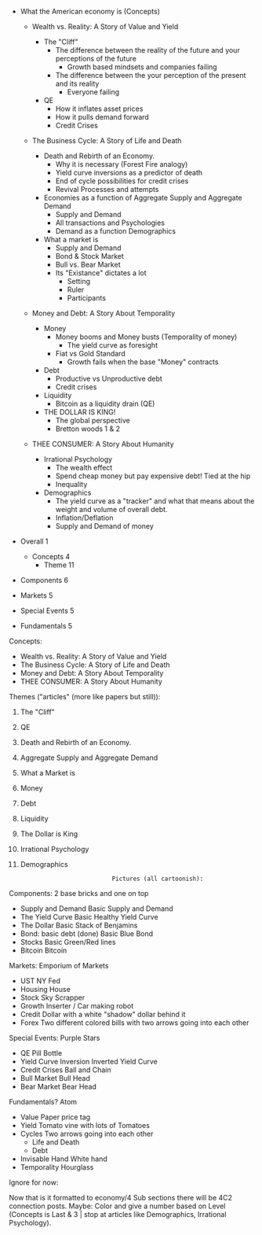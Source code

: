 - What the American economy is (Concepts)
  - Wealth vs. Reality: A Story of Value and Yield          <!--Possible articles: -->
    - The "Cliff"
      - The difference between the reality of the future and your perceptions of the future
        - Growth based mindsets and companies failing
      - The difference between the your perception of the present and its reality
        - Everyone failing
    - QE
      - How it inflates asset prices
      - How it pulls demand forward
      - Credit Crises

  - The Business Cycle: A Story of Life and Death           <!--Possible articles: -->
    - Death and Rebirth of an Economy.
      - Why it is necessary (Forest Fire analogy)
      - Yield curve inversions as a predictor of death
      - End of cycle possibilities for credit crises
      - Revival Processes and attempts
    - Economies as a function of Aggregate Supply and Aggregate Demand
      - Supply and Demand
      - All transactions and Psychologies
      - Demand as a function Demographics
    - What a market is
      - Supply and Demand
      - Bond & Stock Market
      - Bull vs. Bear Market
      - Its "Existance" dictates a lot
        - Setting
        - Ruler
        - Participants

  - Money and Debt: A Story About Temporality               <!--Possible articles: -->
    - Money
      - Money booms and Money busts (Temporality of money)
        - The yield curve as foresight
      - Fiat vs Gold Standard
        - Growth fails when the base "Money" contracts
    - Debt
      - Productive vs Unproductive debt
      - Credit crises
    - Liquidity
      - Bitcoin as a liquidity drain (QE)
    - THE DOLLAR IS KING!
      - The global perspective
      - Bretton woods 1 & 2

  - THEE CONSUMER: A Story About Humanity                   <!--Possible articles: -->
    - Irrational Psychology
      - The wealth effect
      - Spend cheap money but pay expensive debt! Tied at the hip
      - Inequality
    - Demographics
      - The yield curve as a "tracker" and what that means about the weight and volume of overall debt.
      - Inflation/Deflation
      - Supply and Demand of money

- Overall                 1
  - Concepts              4
    - Theme               11

- Components              6
- Markets                 5
- Special Events          5
- Fundamentals            5

Concepts:
- Wealth vs. Reality:   A Story of Value and Yield
- The Business Cycle:   A Story of Life and Death
- Money and Debt:       A Story About Temporality
- THEE CONSUMER:        A Story About Humanity

Themes ("articles" (more like papers but still)):
1. The "Cliff" 
2. QE
3. Death and Rebirth of an Economy.
4. Aggregate Supply and Aggregate Demand
5. What a Market is
6. Money
7. Debt
8. Liquidity
9. The Dollar is King
10. Irrational Psychology
11. Demographics

                                  Pictures (all cartoonish):
Components:                       2 base bricks and one on top
- Supply and Demand               Basic Supply and Demand
- The Yield Curve                 Basic Healthy Yield Curve
- The Dollar                      Basic Stack of Benjamins
- Bond: basic debt (done)         Basic Blue Bond
- Stocks                          Basic Green/Red lines
- Bitcoin                         Bitcoin

Markets:                          Emporium of Markets
- UST                             NY Fed
- Housing                         House
- Stock                           Sky Scrapper
- Growth                          Inserter / Car making robot
- Credit                          Dollar with a white "shadow" dollar behind it
- Forex                           Two different colored bills with two arrows going into each other 

Special Events:                   Purple Stars
- QE                              Pill Bottle
- Yield Curve Inversion           Inverted Yield Curve
- Credit Crises                   Ball and Chain
- Bull Market                     Bull Head
- Bear Market                     Bear Head

Fundamentals?                     Atom
- Value                           Paper price tag 
- Yield                           Tomato vine with lots of Tomatoes
- Cycles                          Two arrows going into each other
  - Life and Death
  - Debt                          
- Invisable Hand                  White hand
- Temporality                     Hourglass

Ignore for now:

Now that is it formatted to economy/4 Sub sections there will be 4C2 connection posts. 
Maybe: Color and give a number based on Level (Concepts is Last & 3 | stop at articles like Demographics, Irrational Psychology).